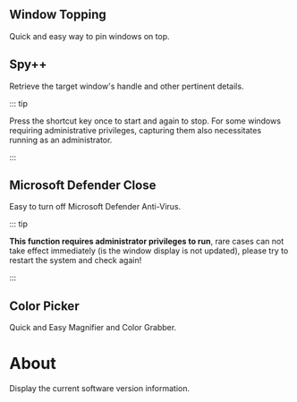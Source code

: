## Window Topping

Quick and easy way to pin windows on top.



## Spy++

Retrieve the target window's handle and other pertinent details.

::: tip

Press the shortcut key once to start and again to stop. For some windows requiring administrative privileges, capturing them also necessitates running as an administrator.

:::



## Microsoft Defender Close

Easy to turn off Microsoft Defender Anti-Virus.

::: tip

**This function requires administrator privileges to run**, rare cases can not take effect immediately (is the window display is not updated), please try to restart the system and check again!

:::



## Color Picker

Quick and Easy Magnifier and Color Grabber.



# About

Display the current software version information.
